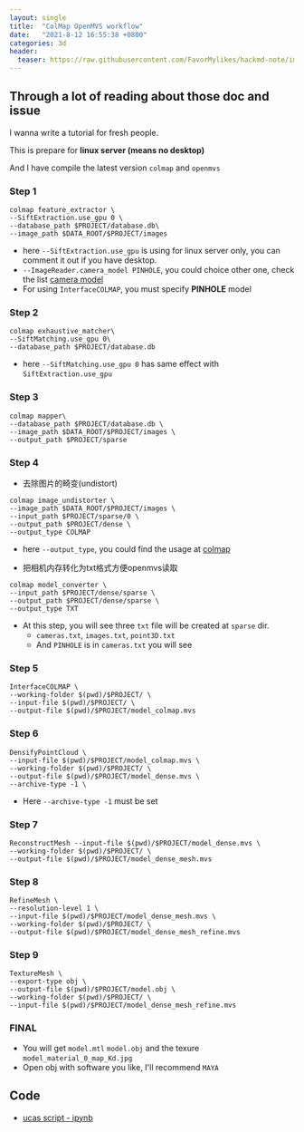 ```yaml
---
layout: single
title:  "ColMap OpenMVS workflow"
date:   "2021-8-12 16:55:38 +0800"
categories: 3d
header:
  teaser: https://raw.githubusercontent.com/FavorMylikes/hackmd-note/img/imgbandicam-2021-08-10-20-27-00-953.gif
---
```


## Through a lot of reading about those doc and issue

I wanna write a tutorial for fresh people.

This is prepare for **linux server (means no desktop)**

And I have compile the latest version `colmap` and `openmvs`

### Step 1

```console
colmap feature_extractor \
--SiftExtraction.use_gpu 0 \
--database_path $PROJECT/database.db\
--image_path $DATA_ROOT/$PROJECT/images
```

- here `--SiftExtraction.use_gpu` is using for linux server only, you can comment it out if you have desktop.
- `--ImageReader.camera_model PINHOLE`, you could choice other one, check the list [camera model](https://colmap.github.io/cameras.html)
- For using `InterfaceCOLMAP`, you must specify **PINHOLE** model

### Step 2

```console
colmap exhaustive_matcher\
--SiftMatching.use_gpu 0\
--database_path $PROJECT/database.db
```

- here `--SiftMatching.use_gpu 0`  has same effect with `SiftExtraction.use_gpu`

### Step 3

```console
colmap mapper\
--database_path $PROJECT/database.db \
--image_path $DATA_ROOT/$PROJECT/images \
--output_path $PROJECT/sparse 
```

### Step 4

- 去除图片的畸变(undistort)

```console
colmap image_undistorter \
--image_path $DATA_ROOT/$PROJECT/images \
--input_path $PROJECT/sparse/0 \
--output_path $PROJECT/dense \
--output_type COLMAP
```

- here `--output_type`, you could find the usage at [colmap](https://colmap.github.io/cli.html?highlight=undistortion)

- 把相机内存转化为txt格式方便openmvs读取

```console
colmap model_converter \
--input_path $PROJECT/dense/sparse \
--output_path $PROJECT/dense/sparse \
--output_type TXT
```

- At this step, you will see three `txt` file will be created at `sparse` dir.
  - `cameras.txt`, `images.txt`, `point3D.txt`
  - And `PINHOLE` is in `cameras.txt` you will see

### Step 5

```console
InterfaceCOLMAP \
--working-folder $(pwd)/$PROJECT/ \
--input-file $(pwd)/$PROJECT/ \
--output-file $(pwd)/$PROJECT/model_colmap.mvs
```

### Step 6

```console
DensifyPointCloud \
--input-file $(pwd)/$PROJECT/model_colmap.mvs \
--working-folder $(pwd)/$PROJECT/ \
--output-file $(pwd)/$PROJECT/model_dense.mvs \
--archive-type -1 \
```

- Here `--archive-type -1` must be set

### Step 7

```console
ReconstructMesh --input-file $(pwd)/$PROJECT/model_dense.mvs \
--working-folder $(pwd)/$PROJECT/ \
--output-file $(pwd)/$PROJECT/model_dense_mesh.mvs
```

### Step 8

```console
RefineMesh \
--resolution-level 1 \
--input-file $(pwd)/$PROJECT/model_dense_mesh.mvs \
--working-folder $(pwd)/$PROJECT/ \
--output-file $(pwd)/$PROJECT/model_dense_mesh_refine.mvs
```

### Step 9

```console
TextureMesh \
--export-type obj \
--output-file $(pwd)/$PROJECT/model.obj \
--working-folder $(pwd)/$PROJECT/ \
--input-file $(pwd)/$PROJECT/model_dense_mesh_refine.mvs
```

### FINAL

- You will get `model.mtl` `model.obj` and the texure `model_material_0_map_Kd.jpg`
- Open obj with software you like, I'll recommend `MAYA`

## Code

- [ucas script - ipynb](http://ucas/jupyter/lab/tree/3d/colmap_script.ipynb)
